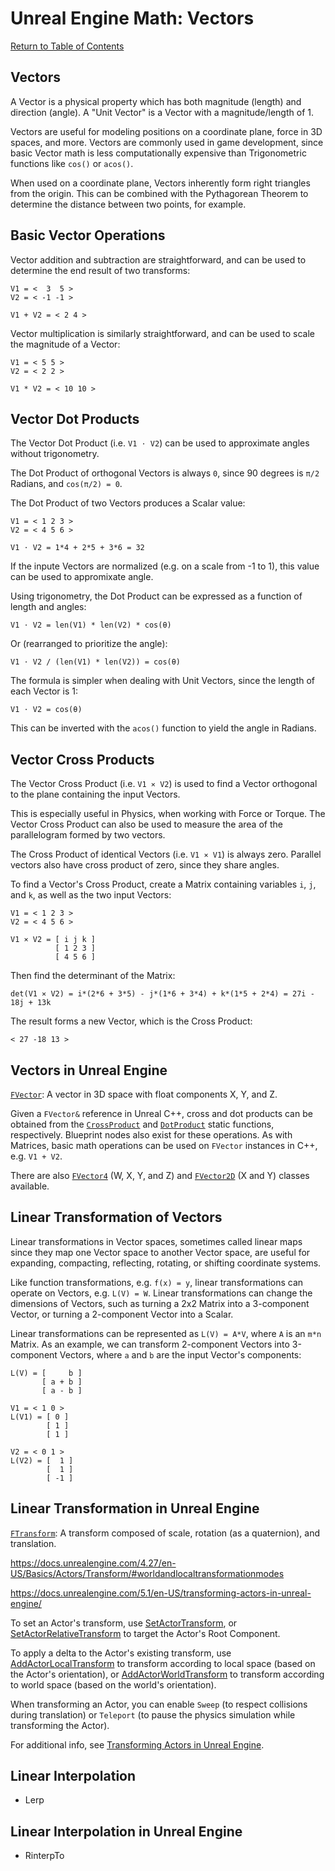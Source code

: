# Unreal Engine Math: Vectors

[Return to Table of Contents](README.md)

## Vectors

A Vector is a physical property which has both magnitude (length) and direction (angle). A "Unit Vector" is a Vector with a magnitude/length of 1. 

Vectors are useful for modeling positions on a coordinate plane, force in 3D spaces, and more. Vectors are commonly used in game development, since basic Vector math is less computationally expensive than Trigonometric functions like `cos()` or `acos()`.

When used on a coordinate plane, Vectors inherently form right triangles from the origin. This can be combined with the Pythagorean Theorem to determine the distance between two points, for example.

## Basic Vector Operations

Vector addition and subtraction are straightforward, and can be used to determine the end result of two transforms:

```text
V1 = <  3  5 >
V2 = < -1 -1 >

V1 + V2 = < 2 4 >
```

Vector multiplication is similarly straightforward, and can be used to scale the magnitude of a Vector:

```text
V1 = < 5 5 >
V2 = < 2 2 >

V1 * V2 = < 10 10 >
```

## Vector Dot Products

The Vector Dot Product (i.e. `V1 ⋅ V2`) can be used to approximate angles without trigonometry.

The Dot Product of orthogonal Vectors is always `0`, since 90 degrees is `π/2` Radians, and `cos(π/2) = 0`.

The Dot Product of two Vectors produces a Scalar value:

```text
V1 = < 1 2 3 >
V2 = < 4 5 6 >

V1 ⋅ V2 = 1*4 + 2*5 + 3*6 = 32
```

If the inpute Vectors are normalized (e.g. on a scale from -1 to 1), this value can be used to appromixate angle.

Using trigonometry, the Dot Product can be expressed as a function of length and angles:

```text
V1 ⋅ V2 = len(V1) * len(V2) * cos(θ)
```

Or (rearranged to prioritize the angle):

```text
V1 ⋅ V2 / (len(V1) * len(V2)) = cos(θ)
```

The formula is simpler when dealing with Unit Vectors, since the length of each Vector is 1:

```text
V1 ⋅ V2 = cos(θ)
```

This can be inverted with the `acos()` function to yield the angle in Radians.

## Vector Cross Products

The Vector Cross Product (i.e. `V1 ⨯ V2`) is used to find a Vector orthogonal to the plane containing the input Vectors.

This is especially useful in Physics, when working with Force or Torque. The Vector Cross Product can also be used to measure the area of the parallelogram formed by two vectors.

The Cross Product of identical Vectors (i.e. `V1 ⨯ V1`) is always zero. Parallel vectors also have cross product of zero, since they share angles.

To find a Vector's Cross Product, create a Matrix containing variables `i`, `j`, and `k`, as well as the two input Vectors:

```text
V1 = < 1 2 3 >
V2 = < 4 5 6 >

V1 ⨯ V2 = [ i j k ]
          [ 1 2 3 ]
          [ 4 5 6 ]
```

Then find the determinant of the Matrix:

```text
det(V1 ⨯ V2) = i*(2*6 + 3*5) - j*(1*6 + 3*4) + k*(1*5 + 2*4) = 27i - 18j + 13k
```

The result forms a new Vector, which is the Cross Product:

```text
< 27 -18 13 >
```

## Vectors in Unreal Engine

[`FVector`](https://docs.unrealengine.com/4.27/en-US/API/Runtime/Core/Math/FVector/): A vector in 3D space with float components X, Y, and Z.

Given a `FVector&` reference in Unreal C++, cross and dot products can be obtained from the [`CrossProduct`](https://docs.unrealengine.com/4.27/en-US/API/Runtime/Core/Math/FVector/CrossProduct/) and [`DotProduct`](https://docs.unrealengine.com/4.27/en-US/API/Runtime/Core/Math/FVector/DotProduct/) static functions, respectively. Blueprint nodes also exist for these operations. As with Matrices, basic math operations can be used on `FVector` instances in C++, e.g. `V1 + V2`.

There are also [`FVector4`](https://docs.unrealengine.com/4.27/en-US/API/Runtime/Core/Math/FVector4/) (W, X, Y, and Z) and [`FVector2D`](https://docs.unrealengine.com/4.27/en-US/API/Runtime/Core/Math/FVector2D/) (X and Y) classes available.

## Linear Transformation of Vectors

Linear transformations in Vector spaces, sometimes called linear maps since they map one Vector space to another Vector space, are useful for expanding, compacting, reflecting, rotating, or shifting coordinate systems.

Like function transformations, e.g. `f(x) = y`, linear transformations can operate on Vectors, e.g. `L(V) = W`. Linear transformations can change the dimensions of Vectors, such as turning a 2x2 Matrix into a 3-component Vector, or turning a 2-component Vector into a Scalar.

Linear transformations can be represented as `L(V) = A*V`, where `A` is an `m*n` Matrix. As an example, we can transform 2-component Vectors into 3-component Vectors, where `a` and `b` are the input Vector's components:

```text
L(V) = [     b ]
       [ a + b ]
       [ a - b ]

V1 = < 1 0 >
L(V1) = [ 0 ]
        [ 1 ]
        [ 1 ]

V2 = < 0 1 >
L(V2) = [  1 ]
        [  1 ]
        [ -1 ]
```

## Linear Transformation in Unreal Engine

[`FTransform`](https://docs.unrealengine.com/4.27/en-US/API/Runtime/Core/Math/FTransform/): A transform composed of scale, rotation (as a quaternion), and translation.

https://docs.unrealengine.com/4.27/en-US/Basics/Actors/Transform/#worldandlocaltransformationmodes

https://docs.unrealengine.com/5.1/en-US/transforming-actors-in-unreal-engine/

To set an Actor's transform, use [SetActorTransform](https://docs.unrealengine.com/5.1/en-US/API/Runtime/Engine/GameFramework/AActor/SetActorTransform/), or [SetActorRelativeTransform](https://docs.unrealengine.com/5.1/en-US/API/Runtime/Engine/GameFramework/AActor/SetActorRelativeTransform/) to target the Actor's Root Component.

To apply a delta to the Actor's existing transform, use [AddActorLocalTransform](https://docs.unrealengine.com/5.1/en-US/API/Runtime/Engine/GameFramework/AActor/AddActorLocalTransform/) to transform according to local space (based on the Actor's orientation), or [AddActorWorldTransform](https://docs.unrealengine.com/5.1/en-US/API/Runtime/Engine/GameFramework/AActor/AddActorWorldTransform/) to transform according to world space (based on the world's orientation).

When transforming an Actor, you can enable `Sweep` (to respect collisions during translation) or `Teleport` (to pause the physics simulation while transforming the Actor).

For additional info, see [Transforming Actors in Unreal Engine](https://docs.unrealengine.com/5.1/en-US/transforming-actors-in-unreal-engine/).

## Linear Interpolation

- Lerp

## Linear Interpolation in Unreal Engine

- RinterpTo